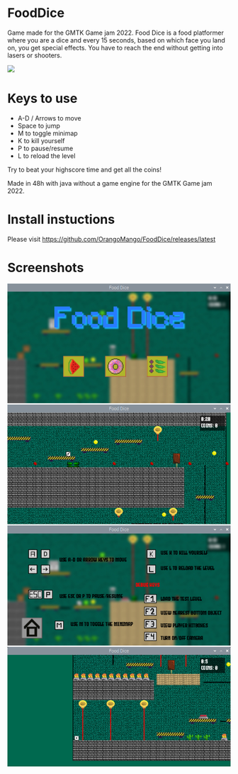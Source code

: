 # FoodDice
Game made for the GMTK Game jam 2022. Food Dice is a food platformer where you are a dice and every 15 seconds, based on which face you land on, you get special effects. You have to reach the end without getting into lasers or shooters.

<a href="https://orangomango.itch.io/food-dice" /><img src="https://user-images.githubusercontent.com/61402409/179972759-30aadb11-c17a-485a-9e4f-6330f8dd8d2f.png" /></a>

# Keys to use
* A-D / Arrows to move
* Space to jump
* M to toggle minimap
* K to kill yourself
* P to pause/resume
* L to reload the level
   
Try to beat your highscore time and get all the coins!

Made in 48h with java without a game engine for the GMTK Game jam 2022.

# Install instuctions
Please visit https://github.com/OrangoMango/FoodDice/releases/latest

# Screenshots
![s1](s1.png)
![s2](s2.png)
![s3](s3.png)
![s5](s5.png)
